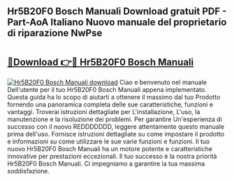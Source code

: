 ## Hr5B20F0 Bosch Manuali Download gratuit PDF - Part-AoA Italiano Nuovo manuale del proprietario di riparazione NwPse

# <h2><a href="http://dfb9p83.blite.top/?on=Hr5B20F0+Bosch+Manuali">🔗Download 👉🔴 Hr5B20F0 Bosch Manuali</a></h2>

[![Hr5B20F0 Bosch Manuali download](https://i.imgur.com/lujVjoI.png)](http://dfb9p83.blite.top/?on=Hr5B20F0+Bosch+Manuali)
Ciao e benvenuto nel manuale Dell'utente per il tuo Hr5B20F0 Bosch Manuali appena implementato. Questa guida ha lo scopo di aiutarti a ottenere il massimo dal tuo Prodotto fornendo una panoramica completa delle sue caratteristiche, funzioni e vantaggi. Troverai istruzioni dettagliate per L'installazione, L'uso, la manutenzione e la risoluzione dei problemi. Per garantire Un'esperienza di successo con il nuovo REDDDDDDD, leggere attentamente questo manuale prima dell'uso. Fornisce istruzioni dettagliate su come impostare il prodotto e informazioni su come utilizzare le sue varie funzioni e funzioni. Il tuo nuovo Hr5B20F0 Bosch Manuali ha un motore potente e caratteristiche innovative per prestazioni eccezionali. Il tuo successo è la nostra priorità Hr5B20F0 Bosch Manuali. Ci impegniamo a garantire la tua massima soddisfazione.
